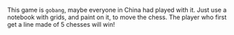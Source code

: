 This game is `gobang`, maybe everyone in China had played with it.
Just use a notebook with grids, and paint on it, to move the chess. The player who first get a line made of 5 chesses will win!
